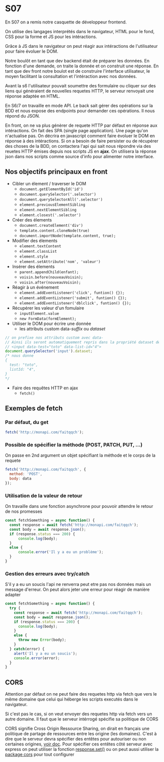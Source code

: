 # S07

En S07 on a remis notre casquette de développeur frontend.

On utilise des langages interprétés dans le navigateur, HTML pour le fond, CSS pour la forme et JS pour les intéractions.

Grâce à JS dans le navigateur on peut réagir aux intéractions de l'utilisateur pour faire évoluer le DOM.

Notre boulôt en tant que dev backend était de préparer les données. En fonction d'une demande, on traite la donnée et on construit une réponse.
En tant que dev front notre boulot est de construire l'interface utilisateur, le moyen facilitant la consultation et l'intéraction avec nos données.

Avant la s6 l'utilisateur pouvait soumettre des formulaire ou cliquer sur des liens qui généraient de nouvelles requetes HTTP, le serveur renvoyait une réponse adaptée en HTML.

En S6/7 on travaille en mode API. Le back sait gérer des opérations sur la BDD et nous expose des endpoints pour demander ces opérations. Il nous répond du JSON.

En front, on ne va plus génèrer de requete HTTP par défaut en réponse aux intéractions. On fait des SPA (single page application). Une page qu'on n'actualise pas. On décrira en javascript comment faire évoluer le DOM en réponse à des intéractions. Si on a besoin de faire persister ou de récupérer des choses de la BDD, on contactera l'api qui sait nous répondre via des reuetes HTTP émises depuis nos scripts JS en **ajax**. On utilisera la réponse json dans nos scripts comme source d'info pour alimenter notre interface.

## Nos objectifs principaux en front

- Cibler un élement / traverser le DOM
  - `document.getElementById('id')`
  - `document.querySelector('.selector')`
  - `document.querySelectorAll('.selector')`
  - `element.previousElementSibling`
  - `element.nextElementSibling`
  - `element.closest('.selector')`
- Créer des élements
  - `document.createElement('div')`
  - `template.content.cloneNode(true)`
  - `document.importNode(template.content, true);`
- Modifier des élements
  - `element.textContent`
  - `element.classList`
  - `element.style`
  - `element.setAttribute('nom', 'valeur')`
- Insérer des élements
  - `parent.appendChild(enfant);`
  - `voisin.before(nouveauVoisin);`
  - `voisin.after(nouveauVoisin);`
- Réagir à un événement
  - `element.addEventListener('click', funtion() {});`
  - `element.addEventListener('submit', funtion() {});`
  - `element.addEventListener('dblclick', funtion() {});`
- Récupérer les valeur d'un fomulaire
  - `inputElement.value`
  - `new FormData(formElement);`
- Utiliser le DOM pour écrire une donnée
  - les attributs custom data-*suffix* ou _dataset_
```js
// on prefixe nos attributs custom avec data-
// Ainsi ils seront automatiquement repris dans la propriété dataset de l'element dans un objet avec chaque propriété en camelCase
// <input data-test="toto" data-list-id="4">
document.querySelector('input').dataset; 
/* nous donne
{
  test: "toto",
  listId: "4",
}
*/
```
- Faire des requêtes HTTP en ajax
  - `fetch()`

## Exemples de fetch

### Par défaut, du get

```js
fetch('http://monapi.com/faitqqch');
```

### Possible de spécifier la méthode (POST, PATCH, PUT, ...)

On passe en 2nd argument un objet spécifiant la méthode et le corps de la requete

```js
fetch('http://monapi.com/faitqqch', {
  method: 'POST',
  body: data
});
```

### Utilisation de la valeur de retour

On travaille dans une fonction asynchrone pour pouvoir attendre le retour de nos promesses

```js
const fetchSomething = async function() {
  const response = await fetch('http://monapi.com/faitqqch');
  const body = await response.json();
  if (response.status === 200) {
      console.log(body);
  }
  else {
      console.error('Il y a eu un problème');
  }
}
```

### Gestion des erreurs avec try/catch

S'il y a eu un soucis l'api ne renverra peut etre pas nos données mais un message d'erreur. On peut alors jeter une erreur pour réagir de manière adapter

```js
const fetchSomething = async function() {
  try {
    const response = await fetch('http://monapi.com/faitqqch');
    const body = await response.json();
    if (response.status === 200) {
      console.log(body);
    }
    else {
      throw new Error(body);
    }
  } catch(error) {
    alert('Il y a eu un soucis');
    console.error(error);
  }
}
```

## CORS 

Attention par défaut on ne peut faire des requetes http via fetch que vers le même domaine que celui qui héberge les scripts executés dans le navigateur.

Si c'est pas le cas, si on veut envoyer des requetes http via fetch vers un autre domaine. Il faut que le serveur intérrogé spécifie sa politique de CORS

CORS signifie Cross Origin Ressource Sharing, on dirait en français une politique de partage de ressources entre les origine (les domaines). C'est à dire que le serveur devra spécifier des entêtes pour autouriser ou non certaines origines, [voir doc](https://developer.mozilla.org/fr/docs/Web/HTTP/CORS#en-t%C3%AAtes_de_r%C3%A9ponse_http). Pour spécifier ces entêtes côté serveur avec express on peut utiliser la fonction [response.set()](https://expressjs.com/fr/api.html#res.set) ou on peut aussi utiliser la [package cors](https://www.npmjs.com/package/cors) pour tout configurer

